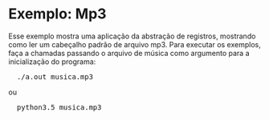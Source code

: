 Exemplo: Mp3
=============


Esse exemplo mostra uma aplicação da abstração de registros, mostrando como ler um cabeçalho padrão de arquivo mp3. Para executar os exemplos, faça a chamadas passando o arquivo de música como argumento para a inicialização do programa:

<pre>
  ./a.out musica.mp3
</pre>

ou

<pre>
  python3.5 musica.mp3
</pre>
